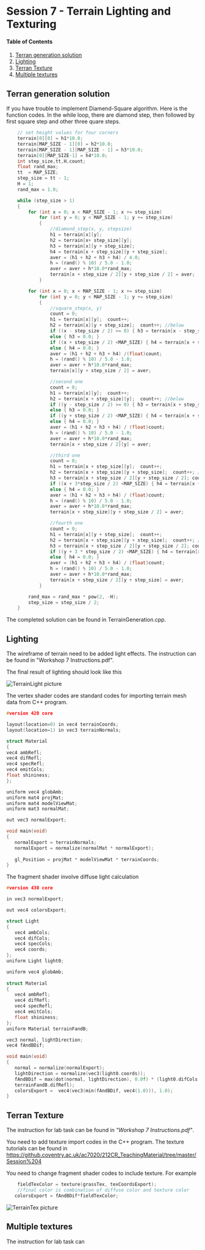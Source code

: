 # Session 7 - Terrain Lighting and Texturing 

#### Table of Contents
1. [Terran generation solution](https://github.coventry.ac.uk/ac7020/322COM_TeachingMaterial/blob/master/Session%207#Terran-generation-solution)
2. [Lighting](https://github.coventry.ac.uk/ac7020/322COM_TeachingMaterial/blob/master/Session%207#Lighting)
3. [Terran Texture](https://github.coventry.ac.uk/ac7020/322COM_TeachingMaterial/blob/master/Session%207#Terran-Texture)
4. [Multiple textures](https://github.coventry.ac.uk/ac7020/322COM_TeachingMaterial/blob/master/Session%207#Multiple-textures)

## Terran generation solution

If you have trouble to implement Diamend-Square algorithm. Here is the function codes. 
In the while loop, there are diamond step, then followed by first square step and other three quare steps.


```C++
    // set height values for four corners 
	terrain[0][0] = h1*10.0;
	terrain[MAP_SIZE - 1][0] = h2*10.0;
	terrain[MAP_SIZE - 1][MAP_SIZE - 1] = h3*10.0;
	terrain[0][MAP_SIZE-1] = h4*10.0;
	int step_size,tt,H,count;
	float rand_max;
	tt  = MAP_SIZE;
	step_size = tt - 1;
	H = 1;
	rand_max = 1.0;

	while (step_size > 1)
	{
		for (int x = 0; x < MAP_SIZE - 1; x += step_size)
			for (int y = 0; y < MAP_SIZE - 1; y += step_size)
			{
				//diamond_step(x, y, stepsize)
				h1 = terrain[x][y];
				h2 = terrain[x+ step_size][y];
				h3 = terrain[x][y + step_size];
				h4 = terrain[x + step_size][y + step_size];
				aver = (h1 + h2 + h3 + h4) / 4.0;
				h = (rand() % 10) / 5.0 - 1.0;
				aver = aver + h*10.0*rand_max;
				terrain[x + step_size / 2][y + step_size / 2] = aver;
			}

		for (int x = 0; x < MAP_SIZE - 1; x += step_size)
			for (int y = 0; y < MAP_SIZE - 1; y += step_size)
			{
				//square_step(x, y)
				count = 0;
				h1 = terrain[x][y];  count++;
				h2 = terrain[x][y + step_size];  count++; //below
				if ((x - step_size / 2) >= 0) { h3 = terrain[x - step_size / 2][y + step_size / 2]; count++; }
				else { h3 = 0.0; }
				if ((x + step_size / 2) <MAP_SIZE) { h4 = terrain[x + step_size / 2][y + step_size / 2]; count++; }
				else { h4 = 0.0; }
				aver = (h1 + h2 + h3 + h4) /(float)count;
				h = (rand() % 10) / 5.0 - 1.0;
				aver = aver + h*10.0*rand_max;
				terrain[x][y + step_size / 2] = aver;

				//second one
				count = 0;
				h1 = terrain[x][y];  count++;
				h2 = terrain[x + step_size][y];  count++; //below
				if ((y - step_size / 2) >= 0) { h3 = terrain[x + step_size / 2][y - step_size / 2]; count++; }
				else { h3 = 0.0; }
				if ((y + step_size / 2) <MAP_SIZE) { h4 = terrain[x + step_size / 2][y + step_size / 2]; count++; }
				else { h4 = 0.0; }
				aver = (h1 + h2 + h3 + h4) / (float)count;
				h = (rand() % 10) / 5.0 - 1.0;
				aver = aver + h*10.0*rand_max;
				terrain[x + step_size / 2][y] = aver;

				//third one
				count = 0;
				h1 = terrain[x + step_size][y];  count++;
				h2 = terrain[x + step_size][y + step_size];  count++; //below
				h3 = terrain[x + step_size / 2][y + step_size / 2]; count++; 
				if ((x + 3*step_size / 2) <MAP_SIZE) { h4 = terrain[x + 3 * step_size / 2][y + step_size / 2]; count++; }
				else { h4 = 0.0; }
				aver = (h1 + h2 + h3 + h4) / (float)count;
				h = (rand() % 10) / 5.0 - 1.0;
				aver = aver + h*10.0*rand_max;
				terrain[x + step_size][y + step_size / 2] = aver;

				//fourth one
				count = 0;
				h1 = terrain[x][y + step_size];  count++;
				h2 = terrain[x + step_size][y + step_size];  count++; //below
				h3 = terrain[x + step_size / 2][y + step_size / 2]; count++;
				if ((y + 3 * step_size / 2) <MAP_SIZE) { h4 = terrain[x + step_size / 2][y + 3 * step_size / 2]; count++; }
				else { h4 = 0.0; }
				aver = (h1 + h2 + h3 + h4) / (float)count;
				h = (rand() % 10) / 5.0 - 1.0;
				aver = aver + h*10.0*rand_max;
				terrain[x + step_size / 2][y + step_size] = aver;
			}

		rand_max = rand_max * pow(2, -H);
		step_size = step_size / 2;
	}
```

The completed solution can be found in TerrainGeneration.cpp.

## Lighting

The wireframe of terrain need to be added light effects. The instruction can be found in "Workshop 7 Instructions.pdf". 

The final result of lighting should look like this

![TerrainLight picture](https://github.coventry.ac.uk/ac7020/322COM_TeachingMaterial/blob/master/Session%207/Readme%20Pictures/TerrainLight.JPG)

The vertex shader codes are standard codes for importing terrain mesh data from C++ program.

```C++
#version 420 core

layout(location=0) in vec4 terrainCoords;
layout(location=1) in vec3 terrainNormals;

struct Material
{
vec4 ambRefl;
vec4 difRefl;
vec4 specRefl;
vec4 emitCols;
float shininess;
};

uniform vec4 globAmb;
uniform mat4 projMat;
uniform mat4 modelViewMat;
uniform mat3 normalMat;

out vec3 normalExport;

void main(void)
{
   normalExport = terrainNormals;
   normalExport = normalize(normalMat * normalExport);
   
   gl_Position = projMat * modelViewMat * terrainCoords;
}
```

The fragment shader involve diffuse light calculation

```C++
#version 430 core

in vec3 normalExport;

out vec4 colorsExport;

struct Light
{
   vec4 ambCols;
   vec4 difCols;
   vec4 specCols;
   vec4 coords;
};
uniform Light light0;

uniform vec4 globAmb;
  
struct Material
{
   vec4 ambRefl;
   vec4 difRefl;
   vec4 specRefl;
   vec4 emitCols;
   float shininess;
};
uniform Material terrainFandB;

vec3 normal, lightDirection;
vec4 fAndBDif;

void main(void)
{
   normal = normalize(normalExport);
   lightDirection = normalize(vec3(light0.coords));
   fAndBDif = max(dot(normal, lightDirection), 0.0f) * (light0.difCols *
   terrainFandB.difRefl); 
   colorsExport =  vec4(vec3(min(fAndBDif, vec4(1.0))), 1.0);  
}
```
 
## Terran Texture

The instruction for lab task can be found in _"Workshop 7 Instructions.pdf"_.

You need to add texture import codes in the C++ program. The texture tutorials can be found in
https://github.coventry.ac.uk/ac7020/212CR_TeachingMaterial/tree/master/Session%204

You need to change fragment shader codes to include texture. For example 
```C++
	fieldTexColor = texture(grassTex, texCoordsExport);
	//final color is combination of diffuse color and texture color
   colorsExport = fAndBDif*fieldTexColor;
```

![TerrainTex picture](https://github.coventry.ac.uk/ac7020/322COM_TeachingMaterial/blob/master/Session%207/Readme%20Pictures/TerrainTexture.JPG)

## Multiple textures

The instruction for lab task can 




